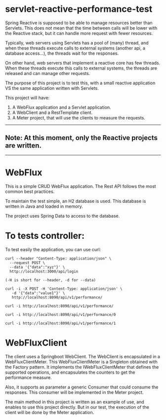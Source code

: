 # servlet-reactive-performance-test

Spring Reactive is supposed to be able to manage resources better than Servlets. This does not mean that the time between
calls will be lower with the Reactive stack, but it can handle more request with fewer resources.

Typically, web servers using Servlets has a pool of (many) thread, and when these threads execute calls to external systems 
(another api, a database access...), the threads wait for the responses.

On other hand, web servers that implement a reactive core has few threads. When these threads execute this calls
to external systems, the threads are released and can manage other requests.

The purpose of this project is to test this, with a small reactive application VS the same application written with Servlets.

This project will have:
1) A WebFlux application and a Servlet application.
2) A WebClient and a RestTemplate client.
3) A Meter project, that will use the clients to measure the requests.

---
Note: At this moment, only the Reactive projects are written.
---
---

# WebFlux

This is a simple CRUD WebFlux application. The Rest API follows the most common best practices.

To maintain the test simple, an H2 database is used. This database is written in Java and loaded in memory.

The project uses Spring Data to access to the database.

# To tests controller:

To test easily the application, you can use curl:

```
curl --header "Content-Type: application/json" \
  --request POST \
  --data '{"data":"xyz"}' \
  http://localhost:3000/api/login

(-H is short for --header, -d for --data)
```
```
curl -i -X POST -H 'Content-Type: application/json' \
   -d '{"data":"value1"}' \
   http://localhost:8090/api/v1/performance/ 
```
```
curl -i http://localhost:8090/api/v1/performance/ 
```
```
curl -i http://localhost:8090/api/v1/performance/0
```
```
curl -i http://localhost:8090/api/v1/performance/1 
```

# WebFluxClient

The client uses a Springboot WebClient. The WebClient is encapsulated in a WebFluxClientMeter. This WebFluxClientMeter
is a Singleton obtained with the Factory pattern. It implements the IWebFluxClientMeter that defines the supported 
operations, and encapsulates the counters to get the performance measure.

Also, it supports as parameter a generic Consumer that could consume the responses. This consumer will be implemented 
in the Meter project.

The main method in this project is written as an example of use, and enables to use this project directly. 
But in our test, the execution of the client will be done by the Meter application.

